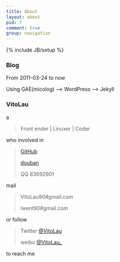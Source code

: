 ```yaml
---
title: About
layout: about
pid: 7
comment: true
group: navigation
---
```

{% include JB/setup %}
<br />
### Blog
From 2011-03-24 to now

Using GAE(micolog) --> WordPress --> Jekyll

### VitoLau
a

> Front ender | Linuxer | Coder

who involved in 

> [GitHub](https://github.com/VitoLau)
>
> [douban](http://www.douban.com/people/lwent/)
>
> QQ 83692901

mail 

> VitoLau90#gmail.com
>
> lwent90#gmail.com

or follow 

> Twitter [@VitoLau](https://twitter.com/#!/VitoLau90)
>
> weibo [@VitoLau_](http://weibo.com/leftupme)

to reach me